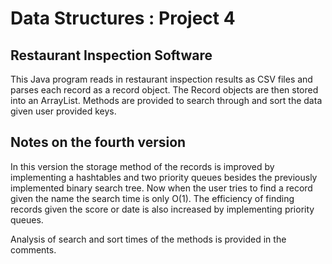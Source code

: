 # Data Structures : Project 4

## Restaurant Inspection Software

This Java program reads in restaurant inspection results as CSV files and parses each record as a record object. 
The Record objects are then stored into an ArrayList. Methods are provided to search through and sort the data
given user provided keys. 

## Notes on the fourth version

In this version the storage method of the records is improved by implementing a hashtables and two priority queues besides
the previously implemented binary search tree. Now when the user tries to find a record given the name the search time is only
O(1). The efficiency of finding records given the score or date is also increased by implementing priority queues. 

Analysis of search and sort times of the methods is provided in the comments.